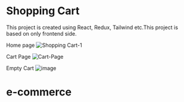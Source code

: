 # Shopping Cart
 This project is created using React, Redux, Tailwind etc.This project is based on only  frontend side.

Home page
![Shopping Cart-1](https://github.com/viren0250/Shopping-Cart/assets/158808002/6887ac6a-2efe-4b0e-b2a5-09b73e2d28e2)

Cart Page
![Cart-Page](https://github.com/viren0250/Shopping-Cart/assets/158808002/2063a92e-9b49-4230-aee8-1b2bbc047084)

Empty Cart
![image](https://github.com/viren0250/Shopping-Cart/assets/158808002/62c5d866-3e39-454e-b9ba-d35425e3c398)
# e-commerce
